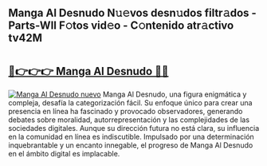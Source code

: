 ## Manga Al Desnudo N𝚞𝚎vos desn𝚞dos filtr𝚊dos - Parts-WII F𝚘tos vid𝚎o - C𝚘ntenido atr𝚊ctivo tv42M

# <h2><a href="http://mb7v7rn.tromn.icu/?c=Manga+Al+Desnudo">🔗👉👉👉 Manga Al Desnudo 🔗🔗</a></h2>

[![Manga Al Desnudo nuevo](https://i.imgur.com/pEAQMta.gif)](http://mb7v7rn.tromn.icu/?c=Manga+Al+Desnudo)
Manga Al Desnudo, una figura enigmática y compleja, desafía la categorización fácil. Su enfoque único para crear una presencia en línea ha fascinado y provocado observadores, generando debates sobre moralidad, autorrepresentación y las complejidades de las sociedades digitales. Aunque su dirección futura no está clara, su influencia en la comunidad en línea es indiscutible. Impulsado por una determinación inquebrantable y un encanto innegable, el progreso de Manga Al Desnudo en el ámbito digital es implacable.
